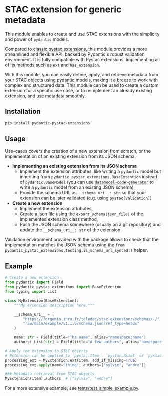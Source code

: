 # STAC extension for generic metadata

This module enables to create and use STAC extensions with the simplicity and power of `pydantic` models.

Compared to [classic pystac extensions](https://pystac.readthedocs.io/en/latest/tutorials/adding-new-and-custom-extensions.html), this module provides a more streamlined and flexible API, backed by Pydantic's robust validation environment. It is fully compatible with Pystac extensions, implementing all of its methods such as `ext` and `has_extension`.

With this module, you can easily define, apply, and retrieve metadata from your STAC objects using pydantic models, making it a breeze to work with complex and structured data.
This module can be used to create a custom extension for a specific use case, or to reimplement an already existing extension, and use metadata smoothly.

## Installation

```
pip install pydantic-pystac-extensions
```

## Usage

Use-cases covers the creation of a new extension from scratch, or the implementation of an existing extension from its JSON schema.

- **Implementing an existing extension from its JSON schema**
    - Implement the extension attributes: like writing a `pydantic` model but inheriting from `pydantic_pystac_extensions.BaseExtention` instead of `pydantic.BaseModel` (you can use [`datamodel-code-generator`](https://docs.pydantic.dev/latest/integrations/datamodel_code_generator/) to write a `pydantic` model from an existing JSON schema),
    - Provide the schema URL as `__schema_uri__: str` so that your extension can be later validated (e.g. using `pystac[validation]`)
- **Create a new extension**
    - Implement the extension attributes,
    - Create a json file using the `export_schema(json_file)` of the implemented extension class method,
    - Push the JSON schema somewhere (usually on a git repository) and update the `__schema_uri__: str` of the extension

Validation environment provided with the package allows to check that the implementation matches the JSON schema using the `from pydantic_pystac_extensions.testing.is_schema_url_synced()` helper.

## Example

```python
# Create a new extension
from pydantic import Field
from pydantic_pystac_extensions import BaseExtension
from typing import List

class MyExtension(BaseExtension):
    """My extension description here."""

    __schema_uri__ = (
        "https://forgemia.inra.fr/teledec/stac-extensions/schemas/-/"
        "raw/main/example/v1.1.0/schema.json?ref_type=heads"
    )

    name: str = Field(title="The name", alias="namespace:name")
    authors: List[str] = Field(title="A few authors", alias="namespace:authors")

# Apply the extension to STAC objects
# Extension can be applied to `pystac.Item`, `pystac.Asset` or `pystac.Collection`
processing_ext = MyExtension.ext(item, add_if_missing=True)
processing_ext.apply(name="thing", authors=["sylvie", "andre"])

### Metadata retrieval from STAC objects
MyExtension(item).authors  # ["sylvie", "andre"]
```

For a more extensive example, see [tests/test_simple_example.py](tests/test_simple_example.py).
